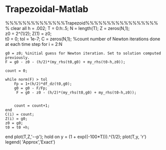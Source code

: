 # Trapezoidal-Matlab
%%%%%%%%%%%%%%Trapezoid%%%%%%%%%%%%%%%%%%
clear all
h = .002;
T = 0:h:.5;
N = length(T);
Z = zeros(N,1);  
z0 = 2^(1/2);
Z(1) = z0;  
t0 = 0;
tol = 1e-7;
C = zeros(N,1); %count number of Newton iterations done at each time step
for i = 2:N
    
    g0 = z0; %initial guess for Newton iteration. Set to solution computed previously.
    F = g0 - z0 - (h/2)*(my_rhs(t0,g0) + my_rhs(t0-h,z0));
   
    count = 0;
    
    while norm(F) > tol
        Fp = 1+(h/2)*df_dz(t0,g0);
        g0 = g0 - F/Fp;
         F = g0 - z0 - (h/2)*(my_rhs(t0,g0) + my_rhs(t0-h,z0));
       
   
        count = count+1;
    end
    C(i) = count; 
    Z(i) = g0;
    z0 = g0; 
    t0 = t0 +h;
    
end
plot(T,Z,'--p'); hold on
y = (1 + exp((-100*T))).^(1/2);
plot(T,y, 'r')
legend( 'Approx','Exact')
